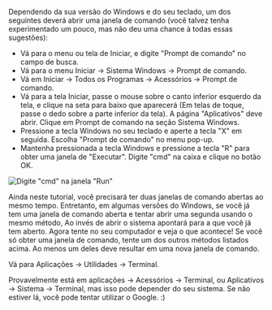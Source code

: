 <!--sec data-title="Opening: Windows" data-id="windows_prompt" data-collapse=true ces-->

Dependendo da sua versão do Windows e do seu teclado, um dos seguintes deverá abrir uma janela de comando (você talvez tenha experimentado um pouco, mas não deu uma chance à todas essas sugestões):

- Vá para o menu ou tela de Iniciar, e digite "Prompt de comando" no campo de busca.
- Vá para o menu Iniciar → Sistema Windows → Prompt de comando.
- Vá em Iniciar → Todos os Programas → Acessórios → Prompt de comando.
- Vá para a tela Iniciar, passe o mouse sobre o canto inferior esquerdo da tela, e clique na seta para baixo que aparecerá (Em telas de toque, passe o dedo sobre a parte inferior da tela). A página "Aplicativos" deve abrir. Clique em Prompt de comando na seção Sistema Windows.
- Pressione a tecla Windows no seu teclado e aperte a tecla "X" em seguida. Escolha "Prompt de comando" no menu pop-up.
- Mantenha pressionada a tecla Windows e pressione a tecla "R" para obter uma janela de "Executar". Digite "cmd" na caixa e clique no botão OK.

![Digite "cmd" na janela "Run"](../python_installation/images/windows-plus-r.png)

Ainda neste tutorial, você precisará ter duas janelas de comando abertas ao mesmo tempo. Entretanto, em algumas versões do Windows, se você já tem uma janela de comando aberta e tentar abrir uma segunda usando o mesmo método, Ao invés de abrir o sistema apontará para a que você já tem aberto. Agora tente no seu computador e veja o que acontece! Se você só obter uma janela de comando, tente um dos outros métodos listados acima. Ao menos um deles deve resultar em uma nova janela de comando.

<!--endsec-->

<!--sec data-title="Opening: OS X" data-id="OSX_prompt" data-collapse=true ces-->

Vá para Aplicações → Utilidades → Terminal.

<!--endsec-->

<!--sec data-title="Opening: Linux" data-id="linux_prompt" data-collapse=true ces-->

Provavelmente está em aplicações → Acessórios → Terminal, ou Aplicativos → Sistema → Terminal, mas isso pode depender do seu sistema. Se não estiver lá, você pode tentar utilizar o Google. :)

<!--endsec-->